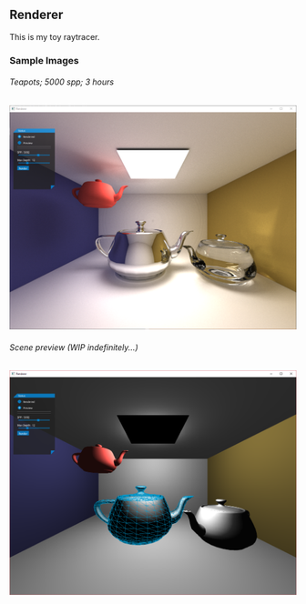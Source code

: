 Renderer
--------
This is my toy raytracer.

### Sample Images
###### Teapots; 5000 spp; 3 hours
![](images/teapot.PNG)

###### Scene preview (WIP indefinitely...)
![](images/previewer.PNG)
